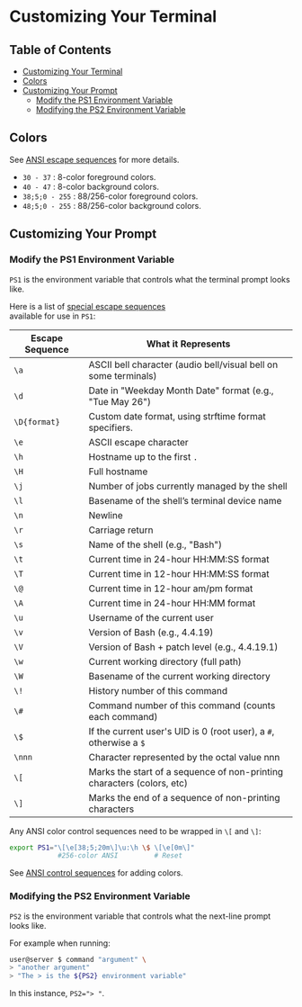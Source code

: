 
# Customizing Your Terminal  

## Table of Contents
* [Customizing Your Terminal](#customizing-your-terminal) 
* [Colors](#colors) 
* [Customizing Your Prompt](#customizing-your-prompt) 
    * [Modify the PS1 Environment Variable](#modify-the-ps1-environment-variable) 
    * [Modifying the PS2 Environment Variable](#modifying-the-ps2-environment-variable) 


## Colors

See [ANSI escape sequences](./ansi_control_sequences.md) for more details.  
* `30 - 37` : 8-color foreground colors.
* `40 - 47` : 8-color background colors.
* `38;5;0 - 255` : 88/256-color foreground colors.  
* `48;5;0 - 255` : 88/256-color background colors.  


## Customizing Your Prompt
### Modify the PS1 Environment Variable  

`PS1` is the environment variable that controls what the terminal prompt looks like.  

Here is a list of 
[special escape sequences](https://www.computerhope.com/unix/ubash.htm#prompting)  
available for use in `PS1`:  

|  Escape Sequence  |   What it Represents      
|-------------------|---------------------------  
|  `\a`          |   ASCII bell character (audio bell/visual bell on some terminals) 
|  `\d`          |   Date in "Weekday Month Date" format (e.g., "Tue May 26") 
|  `\D{format}`  |   Custom date format, using strftime format specifiers. 
|  `\e`          |   ASCII escape character 
|  `\h`          |   Hostname up to the first `.` 
|  `\H`          |   Full hostname 
|  `\j`          |   Number of jobs currently managed by the shell 
|  `\l`          |   Basename of the shell’s terminal device name 
|  `\n`          |   Newline 
|  `\r`          |   Carriage return 
|  `\s`          |   Name of the shell (e.g., "Bash") 
|  `\t`          |   Current time in 24-hour HH:MM:SS format 
|  `\T`          |   Current time in 12-hour HH:MM:SS format 
|  `\@`          |   Current time in 12-hour am/pm format 
|  `\A`          |   Current time in 24-hour HH:MM format 
|  `\u`          |   Username of the current user 
|  `\v`          |   Version of Bash (e.g., 4.4.19) 
|  `\V`          |   Version of Bash + patch level (e.g., 4.4.19.1) 
|  `\w`          |   Current working directory (full path) 
|  `\W`          |   Basename of the current working directory 
|  `\!`          |   History number of this command 
|  `\#`          |   Command number of this command (counts each command) 
|  `\$`          |   If the current user's UID is 0 (root user), a `#`, otherwise a `$` 
|  `\nnn`        |   Character represented by the octal value nnn 
|  `\[`          |   Marks the start of a sequence of non-printing characters (colors, etc) 
|  `\]`          |   Marks the end of a sequence of non-printing characters 

Any ANSI color control sequences need to be wrapped in `\[` and `\]`:  
```bash  
export PS1="\[\e[38;5;20m\]\u:\h \$ \[\e[0m\]"  
            #256-color ANSI         # Reset  
```
See [ANSI control sequences](./ansi_control_sequences.md) for adding colors.


### Modifying the PS2 Environment Variable  

`PS2` is the environment variable that controls what the next-line prompt looks like.  

For example when running:  
```bash  
user@server $ command "argument" \
> "another argument"  
> "The > is the ${PS2} environment variable"  
```
In this instance, `PS2="> "`.  


